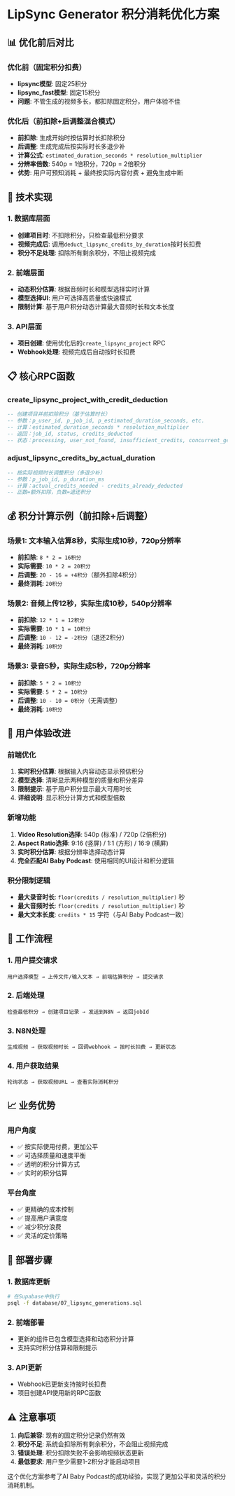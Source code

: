 # LipSync Generator 积分消耗优化方案

## 📊 **优化前后对比**

### **优化前（固定积分扣费）**
- **lipsync模型**: 固定25积分
- **lipsync_fast模型**: 固定15积分
- **问题**: 不管生成的视频多长，都扣除固定积分，用户体验不佳

### **优化后（前扣除+后调整混合模式）**
- **前扣除**: 生成开始时按估算时长扣除积分
- **后调整**: 生成完成后按实际时长多退少补
- **计算公式**: `estimated_duration_seconds * resolution_multiplier`
- **分辨率倍数**: 540p = 1倍积分，720p = 2倍积分
- **优势**: 用户可预知消耗 + 最终按实际内容付费 + 避免生成中断

## 🔧 **技术实现**

### **1. 数据库层面**
- **创建项目时**: 不扣除积分，只检查最低积分要求
- **视频完成后**: 调用`deduct_lipsync_credits_by_duration`按时长扣费
- **积分不足处理**: 扣除所有剩余积分，不阻止视频完成

### **2. 前端层面**
- **动态积分估算**: 根据音频时长和模型选择实时计算
- **模型选择UI**: 用户可选择高质量或快速模式
- **限制计算**: 基于用户积分动态计算最大音频时长和文本长度

### **3. API层面**
- **项目创建**: 使用优化后的`create_lipsync_project` RPC
- **Webhook处理**: 视频完成后自动按时长扣费

## 📋 **核心RPC函数**

### **create_lipsync_project_with_credit_deduction**
```sql
-- 创建项目并前扣除积分（基于估算时长）
-- 参数：p_user_id, p_job_id, p_estimated_duration_seconds, etc.
-- 计算：estimated_duration_seconds * resolution_multiplier
-- 返回：job_id, status, credits_deducted
-- 状态：processing, user_not_found, insufficient_credits, concurrent_generation_exists
```

### **adjust_lipsync_credits_by_actual_duration**
```sql
-- 按实际视频时长调整积分（多退少补）
-- 参数：p_job_id, p_duration_ms
-- 计算：actual_credits_needed - credits_already_deducted
-- 正数=额外扣除，负数=退还积分
```

## 💰 **积分计算示例（前扣除+后调整）**

### **场景1: 文本输入估算8秒，实际生成10秒，720p分辨率**
- **前扣除**: `8 * 2 = 16积分`
- **实际需要**: `10 * 2 = 20积分`
- **后调整**: `20 - 16 = +4积分`（额外扣除4积分）
- **最终消耗**: `20积分`

### **场景2: 音频上传12秒，实际生成10秒，540p分辨率**
- **前扣除**: `12 * 1 = 12积分`
- **实际需要**: `10 * 1 = 10积分`
- **后调整**: `10 - 12 = -2积分`（退还2积分）
- **最终消耗**: `10积分`

### **场景3: 录音5秒，实际生成5秒，720p分辨率**
- **前扣除**: `5 * 2 = 10积分`
- **实际需要**: `5 * 2 = 10积分`
- **后调整**: `10 - 10 = 0积分`（无需调整）
- **最终消耗**: `10积分`

## 🎯 **用户体验改进**

### **前端优化**
1. **实时积分估算**: 根据输入内容动态显示预估积分
2. **模型选择**: 清晰显示两种模型的质量和积分差异
3. **限制提示**: 基于用户积分显示最大可用时长
4. **详细说明**: 显示积分计算方式和模型倍数

### **新增功能**
1. **Video Resolution选择**: 540p (标准) / 720p (2倍积分)
2. **Aspect Ratio选择**: 9:16 (竖屏) / 1:1 (方形) / 16:9 (横屏)
3. **实时积分估算**: 根据分辨率选择动态计算
4. **完全匹配AI Baby Podcast**: 使用相同的UI设计和积分逻辑

### **积分限制逻辑**
- **最大录音时长**: `floor(credits / resolution_multiplier)` 秒
- **最大音频时长**: `floor(credits / resolution_multiplier)` 秒
- **最大文本长度**: `credits * 15` 字符（与AI Baby Podcast一致）

## 🔄 **工作流程**

### **1. 用户提交请求**
```
用户选择模型 → 上传文件/输入文本 → 前端估算积分 → 提交请求
```

### **2. 后端处理**
```
检查最低积分 → 创建项目记录 → 发送到N8N → 返回jobId
```

### **3. N8N处理**
```
生成视频 → 获取视频时长 → 回调webhook → 按时长扣费 → 更新状态
```

### **4. 用户获取结果**
```
轮询状态 → 获取视频URL → 查看实际消耗积分
```

## 📈 **业务优势**

### **用户角度**
- ✅ 按实际使用付费，更加公平
- ✅ 可选择质量和速度平衡
- ✅ 透明的积分计算方式
- ✅ 实时的积分估算

### **平台角度**
- ✅ 更精确的成本控制
- ✅ 提高用户满意度
- ✅ 减少积分浪费
- ✅ 灵活的定价策略

## 🚀 **部署步骤**

### **1. 数据库更新**
```bash
# 在Supabase中执行
psql -f database/07_lipsync_generations.sql
```

### **2. 前端部署**
- 更新的组件已包含模型选择和动态积分计算
- 支持实时积分估算和限制提示

### **3. API更新**
- Webhook已更新支持按时长扣费
- 项目创建API使用新的RPC函数

## ⚠️ **注意事项**

1. **向后兼容**: 现有的固定积分记录仍然有效
2. **积分不足**: 系统会扣除所有剩余积分，不会阻止视频完成
3. **错误处理**: 积分扣除失败不会影响视频状态更新
4. **最低要求**: 用户至少需要1-2积分才能启动项目

这个优化方案参考了AI Baby Podcast的成功经验，实现了更加公平和灵活的积分消耗机制。
